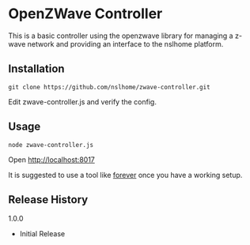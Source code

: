 OpenZWave Controller
=========

This is a basic controller using the openzwave library for managing a z-wave network
and providing an interface to the nslhome platform.

## Installation

`git clone https://github.com/nslhome/zwave-controller.git`

Edit zwave-controller.js and verify the config.

## Usage

`node zwave-controller.js`

Open [http://localhost:8017](http://localhost:8017)

It is suggested to use a tool like [forever](https://github.com/foreverjs/forever) once you have a working setup.

## Release History

1.0.0
* Initial Release